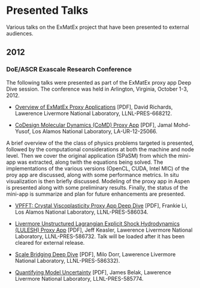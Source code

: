 Presented Talks
===============

Various talks on the ExMatEx project that have been presented to external audiences.

2012
----

### DoE/ASCR Exascale Research Conference ###

The following talks were presented as part of the ExMatEx proxy app Deep Dive session. The
conference was held in Arlington, Virginia, October 1-3, 2012.

* [Overview of ExMatEx Proxy Applications](https://github.com/downloads/exmatex/presented-talks/ProxyAppDeepDiveIntro.pdf) [PDF], 
David Richards,  Lawerence Livermore National Laboratory, LLNL-PRES-668212.



* [CoDesign Molecular Dynamics (CoMD) Proxy App](https://github.com/downloads/exmatex/presented-talks/CoMD_DeepDive.pdf) [PDF], 
Jamal Mohd-Yusof,  Los Alamos National Laboratory, LA-UR-12-25066.

 A brief overview of the the class of physics problems targeted is presented, followed by the 
 computational considerations at both the machine and node level. Then we cover the original application
 (SPaSM) from which the mini-app was extracted, along twith the equations being solved. The implementations of
 the various versions (OpenCL, CUDA, Intel MIC) of the proy app are discussed, along with some performance
 metrics. In situ visualization is then briefly discussed. Modeling of the proxy app in Aspen is
 presented along with some preliminary results. Finally, the status of the mini-app is summarize and
 plan for future enhancements are presented.

* [VPFFT: Crystal Viscoplasticity Proxy App Deep Dive](https://github.com/downloads/exmatex/presented-talks/VPFFT_DeepDive.pdf) [PDF], 
Frankie Li,  Los Alamos National Laboratory, LLNL-PRES-586034.



* [Livermore Unstructured Lagrangian Explicit Shock Hydrodynamics (LULESH) Proxy App](https://github.com/downloads/exmatex/presented-talks/ExMatExLULESH.pdf) [PDF], 
Jeff Keasler,  Lawerence Livermore National Laboratory, LLNL-PRES-586732. Talk will be loaded after it has been
cleared for external release.



* [Scale Bridging Deep Dive](https://github.com/downloads/exmatex/presented-talks/scale-bridging-milo-dorr.pdf) [PDF], 
Milo Dorr,  Lawerence Livermore National Laboratory, LLNL-PRES-586332).



* [Quantifying Model Uncertainty](https://github.com/downloads/exmatex/presented-talks/ProxyAppDeepDiveUQ.pdf) [PDF], 
James Belak,  Lawerence Livermore National Laboratory, LLNL-PRES-585774.


